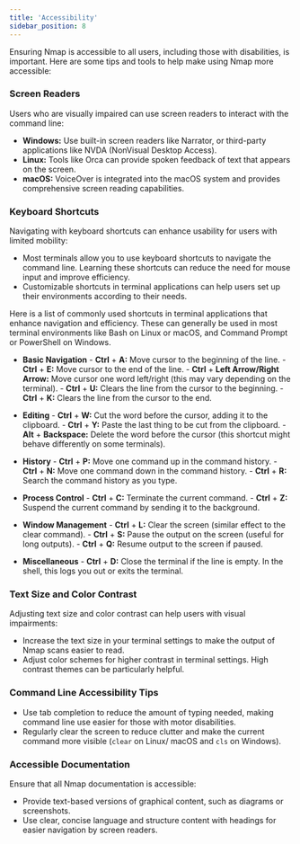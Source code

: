 ```yaml
---
title: 'Accessibility'
sidebar_position: 8
---
```



Ensuring Nmap is accessible to all users, including those with disabilities, is important. Here are some tips and tools to help make using Nmap more accessible:

### Screen Readers
Users who are visually impaired can use screen readers to interact with the command line:

- **Windows:** Use built-in screen readers like Narrator, or third-party applications like NVDA (NonVisual Desktop Access).  
- **Linux:** Tools like Orca can provide spoken feedback of text that appears on the screen.
- **macOS:** VoiceOver is integrated into the macOS system and provides comprehensive screen reading capabilities.

### Keyboard Shortcuts
Navigating with keyboard shortcuts can enhance usability for users with limited mobility:

- Most terminals allow you to use keyboard shortcuts to navigate the command line. Learning these shortcuts can reduce the need for mouse input and improve efficiency.
- Customizable shortcuts in terminal applications can help users set up their environments according to their needs.

Here is a list of commonly used shortcuts in terminal applications that enhance navigation and efficiency. These can generally be used in most terminal environments like Bash on Linux or macOS, and Command Prompt or PowerShell on Windows.

- **Basic Navigation**
       - **Ctrl** + **A:** Move cursor to the beginning of the line.
       - **Ctrl** + **E:** Move cursor to the end of the line.
       - **Ctrl** + **Left Arrow/Right Arrow:** Move cursor one word left/right (this may vary depending on the terminal).
       - **Ctrl** + **U:** Clears the line from the cursor to the beginning.
       - **Ctrl** + **K:** Clears the line from the cursor to the end.

- **Editing**
       - **Ctrl** + **W:** Cut the word before the cursor, adding it to the clipboard.
       - **Ctrl** + **Y:** Paste the last thing to be cut from the clipboard.
       - **Alt** + **Backspace:** Delete the word before the cursor (this shortcut might behave differently on some terminals).

- **History**
       - **Ctrl** + **P:** Move one command up in the command history.
       - **Ctrl** + **N:** Move one command down in the command history.
       - **Ctrl** + **R:** Search the command history as you type.

- **Process Control**
       - **Ctrl** + **C:** Terminate the current command.
       - **Ctrl** + **Z:** Suspend the current command by sending it to the background.

- **Window Management**
       - **Ctrl** + **L:** Clear the screen (similar effect to the clear command).
       - **Ctrl** + **S:** Pause the output on the screen (useful for long outputs).
       - **Ctrl** + **Q:** Resume output to the screen if paused.

- **Miscellaneous**
       - **Ctrl** + **D:** Close the terminal if the line is empty. In the shell, this logs you out or exits the terminal.

### Text Size and Color Contrast
Adjusting text size and color contrast can help users with visual impairments:

- Increase the text size in your terminal settings to make the output of Nmap scans easier to read.
- Adjust color schemes for higher contrast in terminal settings. High contrast themes can be particularly helpful.

### Command Line Accessibility Tips
- Use tab completion to reduce the amount of typing needed, making command line use easier for those with motor disabilities.
- Regularly clear the screen to reduce clutter and make the current command more visible (```clear``` on Linux/ macOS and ```cls``` on Windows).

### Accessible Documentation
Ensure that all Nmap documentation is accessible:

- Provide text-based versions of graphical content, such as diagrams or screenshots.
- Use clear, concise language and structure content with headings for easier navigation by screen readers.



